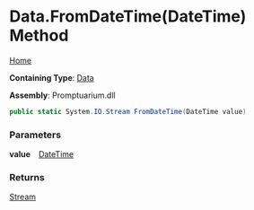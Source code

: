 # Data\.FromDateTime\(DateTime\) Method

[Home](../../../README.md)

**Containing Type**: [Data](../README.md)

**Assembly**: Promptuarium\.dll

```csharp
public static System.IO.Stream FromDateTime(DateTime value)
```

### Parameters

**value** &ensp; [DateTime](https://docs.microsoft.com/en-us/dotnet/api/system.datetime)

### Returns

[Stream](https://docs.microsoft.com/en-us/dotnet/api/system.io.stream)

